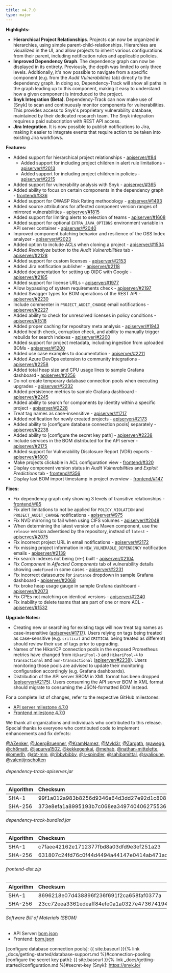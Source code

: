 ```yaml
---
title: v4.7.0
type: major
---
```


**Highlights:**

* **Hierarchical Project Relationships**. Projects can now be organized in hierarchies, using simple 
parent-child-relationships. Hierarchies are visualized in the UI, and allow projects to inherit various 
configurations from their parent, including notification rules and applicable policies.
* **Improved Dependency Graph**. The dependency graph can now be displayed in its entirety. Previously, the depth was
limited to only three levels. Additionally, it's now possible to navigate from a specific component (e.g. from the
*Audit Vulnerabilities* tab) directly to the dependency graph. In doing so, Dependency-Track will show all paths in
the graph leading up to this component, making it easy to understand how a given component is introduced to the project.
* **Snyk Integration (Beta)**. Dependency-Track can now make use of [Snyk] to scan and continuously monitor components
for vulnerabilities. This provides access to Snyk's proprietary vulnerability database, maintained by their dedicated 
research team. The Snyk integration requires a paid subscription with REST API access.
* **Jira Integration**. It is now possible to publish notifications to Jira, making it easier to integrate events that
require action to be taken into existing Jira workflows.

**Features:**

* Added support for hierarchical project relationships - [apiserver/#84]
  * Added support for including project children in alert rule limitations - [apiserver/#2013]
  * Added support for including project children in policies - [apiserver/#2215]
* Added support for vulnerability analysis with Snyk - [apiserver/#365]
* Added ability to focus on certain components in the dependency graph - [frontend/#336]
* Added support for OWASP Risk Rating methodology - [apiserver/#1493]
* Added source attributions for affected component version ranges of mirrored vulnerabilities - [apiserver/#1815]
* Added support for limiting alerts to selection of teams - [apiserver/#1608]
* Added support for optional `EXTRA_JAVA_OPTIONS` environment variable in API server container - [apiserver/#2040]
* Improved component batching behavior and resilience of the OSS Index analyzer - [apiserver/#2023]
* Added option to include ACLs when cloning a project - [apiserver/#1534]
* Added *Reanalyze* button to the *Audit Vulnerabilities* tab - [apiserver/#2128]
* Added support for custom licenses - [apiserver/#2153]
* Added Jira notification publisher - [apiserver/#2118]
* Added documentation for setting up OIDC with Google - [apiserver/#2185]
* Added support for license URLs - [apiserver/#1977]
* Allow bypassing of system requirements check - [apiserver/#2197]
* Added Swagger types for BOM operations of the REST API - [apiserver/#2230]
* Include commenter in `PROJECT_AUDIT_CHANGE` email notifications - [apiserver/#2227]
* Added ability to check for unresolved licenses in policy conditions - [apiserver/#1518]
* Added proper caching for repository meta analysis - [apiserver/#1943]
* Added health check, corruption check, and ability to manually trigger rebuilds for search indexes - [apiserver/#2200]
* Added support for project metadata, including ingestion from uploaded BOMs - [apiserver/#1200]
* Added use case examples to documentation - [apiserver/#2211]
* Added Azure DevOps extension to community integrations - [apiserver/#2258]
* Added total heap size and CPU usage lines to sample Grafana dashboard - [apiserver/#2256]
* Do not create temporary database connection pools when executing upgrades - [apiserver/#2232]
* Added persistence metrics to sample Grafana dashboard - [apiserver/#2245]
* Added ability to search for components by identity within a specific project - [apiserver/#2228]
* Treat tag names as case-insensitive - [apiserver/#1717]
* Added notification for newly created projects - [apiserver/#2173]
* Added ability to [configure database connection pools] separately - [apiserver/#2238]
* Added ability to [configure the secret key path] - [apiserver/#2238]
* Include services in the BOM distributed for the API server - [apiserver/#2175]
* Added support for Vulnerability Disclosure Report (VDR) exports - [apiserver/#1800]
* Make projects clickable in ACL configuration view - [frontend/#320]
* Display component version status in *Audit Vulnerabilities* and *Exploit Predictions* tab - [frontend/#356]
* Display last BOM import timestamp in project overview - [frontend/#147]

**Fixes:**

* Fix dependency graph only showing 3 levels of transitive relationships - [frontend/#85]
* Fix alert limitations to not be applied for `POLICY_VIOLATION` and `PROJECT_AUDIT_CHANGE` notifications - [apiserver/#975]
* Fix NVD mirroring to fail when using CIFS volumes - [apiserver/#2048]
* When determining the latest version of a Maven component, use the `release` version advertised by the repository, 
instead of `latest` - [apiserver/#2075]
* Fix incorrect project URL in email notifications - [apiserver/#2172]
* Fix missing project information in `NEW_VULNERABLE_DEPENDENCY` notification emails - [apiserver/#2139]
* Fix search indexes not being (re-) built - [apiserver/#2104]
* Fix *Component* in *Affected Components* tab of vulnerability details showing `undefined` in some cases - [apiserver/#2231]
* Fix incorrect datasource for `instance` dropdown in sample Grafana dashboard - [apiserver/#2068]
* Fix broke heap usage gauge in sample Grafana dashboard - [apiserver/#2073]
* Fix CPEs not matching on identical versions - [apiserver/#2240]
* Fix inability to delete teams that are part of one or more ACL - [apiserver/#1532]

**Upgrade Notes:**

* Creating new or searching for existing tags will now treat tag names as case-insensitive ([apiserver/#1717]).
Users relying on tags being treated as case-sensitive (e.g. `critical` and `CRITICAL` being treated as different)
should review their use of tags prior to upgrading.
* Names of the HikariCP connection pools in the exposed Prometheus metrics have changed from `HikariPool-3` and
`HikariPool-4` to `transactional` and `non-transactional` ([apiserver/#2238]). Users monitoring those pools are advised 
to update their monitoring configuration accordingly (e.g. Grafana dashboards).
* Distribution of the API server SBOM in XML format has been dropped ([apiserver/#2175]).
Users consuming the API server BOM in XML format should migrate to consuming the JSON-formatted BOM instead.

For a complete list of changes, refer to the respective GitHub milestones:

* [API server milestone 4.7.0](https://github.com/DependencyTrack/dependency-track/milestone/22?closed=1)
* [Frontend milestone 4.7.0](https://github.com/DependencyTrack/frontend/milestone/10?closed=1)

We thank all organizations and individuals who contributed to this release.  
Special thanks to everyone who contributed code to implement enhancements and fix defects:

[@AZenker], [@JoergBruenner], [@KramNamez], [@Mvld3r], [@Zargath], [@awegg], [@ch8matt], [@japurva1502], [@kekkegenkai], 
[@mehab], [@nathan-mittelette], [@omerlh], [@rbt-mm], [@ribbybibby], [@s-spindler], [@sahibamittal], [@syalioune], 
[@valentijnscholten] 

###### dependency-track-apiserver.jar

| Algorithm | Checksum                                                         |
|:----------|:-----------------------------------------------------------------|
| SHA-1     | 99f1a012a983b8256d9346e64d3dd27e92d1c808                         |
| SHA-256   | 373e8efa1a8995193b7c068ea34974040627553647905d38e1dce053333eeb10 |

###### dependency-track-bundled.jar

| Algorithm | Checksum                                                         |
|:----------|:-----------------------------------------------------------------|
| SHA-1     | c7faee42162e1712377fbd8a03dfd9e3ef251a23                         |
| SHA-256   | 631807c24fd76c0f44d4494a44147e0414ab471ac1e12fe4ebff054f363a8f0f |

###### frontend-dist.zip

| Algorithm | Checksum                                                         |
|:----------|:-----------------------------------------------------------------|
| SHA-1     | 8696218e07d438896f236f691f2ca658faf0377a                         |
| SHA-256   | 23cc72eea3361edeaff84efe0a1a0327e47367419466307867103bac2b14ad75 |

###### Software Bill of Materials (SBOM)

* API Server: [bom.json](https://github.com/DependencyTrack/dependency-track/releases/download/4.7.0/bom.json)
* Frontend: [bom.json](https://github.com/DependencyTrack/frontend/releases/download/4.7.0/bom.json)

[apiserver/#84]: https://github.com/DependencyTrack/dependency-track/issues/84
[apiserver/#365]: https://github.com/DependencyTrack/dependency-track/issues/365
[apiserver/#975]: https://github.com/DependencyTrack/dependency-track/issues/975
[apiserver/#1200]: https://github.com/DependencyTrack/dependency-track/issues/1200
[apiserver/#1493]: https://github.com/DependencyTrack/dependency-track/issues/1493
[apiserver/#1518]: https://github.com/DependencyTrack/dependency-track/issues/1518
[apiserver/#1532]: https://github.com/DependencyTrack/dependency-track/issues/1532
[apiserver/#1534]: https://github.com/DependencyTrack/dependency-track/issues/1534
[apiserver/#1608]: https://github.com/DependencyTrack/dependency-track/issues/1608
[apiserver/#1717]: https://github.com/DependencyTrack/dependency-track/issues/1717
[apiserver/#1800]: https://github.com/DependencyTrack/dependency-track/issues/1800
[apiserver/#1815]: https://github.com/DependencyTrack/dependency-track/issues/1815
[apiserver/#1943]: https://github.com/DependencyTrack/dependency-track/issues/1943
[apiserver/#1977]: https://github.com/DependencyTrack/dependency-track/pull/1977
[apiserver/#2104]: https://github.com/DependencyTrack/dependency-track/issues/2104
[apiserver/#2013]: https://github.com/DependencyTrack/dependency-track/pull/2013
[apiserver/#2040]: https://github.com/DependencyTrack/dependency-track/pull/2040
[apiserver/#2048]: https://github.com/DependencyTrack/dependency-track/issues/2048
[apiserver/#2068]: https://github.com/DependencyTrack/dependency-track/pull/2068
[apiserver/#2073]: https://github.com/DependencyTrack/dependency-track/pull/2073
[apiserver/#2075]: https://github.com/DependencyTrack/dependency-track/issues/2075
[apiserver/#2023]: https://github.com/DependencyTrack/dependency-track/issues/2023
[apiserver/#2104]: https://github.com/DependencyTrack/dependency-track/issues/2104
[apiserver/#2116]: https://github.com/DependencyTrack/dependency-track/issues/2116
[apiserver/#2128]: https://github.com/DependencyTrack/dependency-track/pull/2128
[apiserver/#2139]: https://github.com/DependencyTrack/dependency-track/issues/2139
[apiserver/#2153]: https://github.com/DependencyTrack/dependency-track/pull/2153
[apiserver/#2118]: https://github.com/DependencyTrack/dependency-track/issues/2118
[apiserver/#2172]: https://github.com/DependencyTrack/dependency-track/pull/2172
[apiserver/#2173]: https://github.com/DependencyTrack/dependency-track/issues/2173
[apiserver/#2175]: https://github.com/DependencyTrack/dependency-track/pull/2175
[apiserver/#2185]: https://github.com/DependencyTrack/dependency-track/pull/2185
[apiserver/#2197]: https://github.com/DependencyTrack/dependency-track/issues/2197
[apiserver/#2200]: https://github.com/DependencyTrack/dependency-track/pull/2200
[apiserver/#2211]: https://github.com/DependencyTrack/dependency-track/pull/2211
[apiserver/#2215]: https://github.com/DependencyTrack/dependency-track/issues/2215
[apiserver/#2227]: https://github.com/DependencyTrack/dependency-track/pull/2227
[apiserver/#2228]: https://github.com/DependencyTrack/dependency-track/issues/2228
[apiserver/#2230]: https://github.com/DependencyTrack/dependency-track/pull/2230
[apiserver/#2231]: https://github.com/DependencyTrack/dependency-track/issues/2231
[apiserver/#2232]: https://github.com/DependencyTrack/dependency-track/pull/2232
[apiserver/#2238]: https://github.com/DependencyTrack/dependency-track/pull/2238
[apiserver/#2240]: https://github.com/DependencyTrack/dependency-track/pull/2240
[apiserver/#2245]: https://github.com/DependencyTrack/dependency-track/issues/2245
[apiserver/#2256]: https://github.com/DependencyTrack/dependency-track/pull/2256
[apiserver/#2258]: https://github.com/DependencyTrack/dependency-track/pull/2258

[frontend/#85]: https://github.com/DependencyTrack/frontend/issues/85
[frontend/#147]: https://github.com/DependencyTrack/frontend/issues/147
[frontend/#320]: https://github.com/DependencyTrack/frontend/pull/320
[frontend/#336]: https://github.com/DependencyTrack/frontend/pull/336
[frontend/#356]: https://github.com/DependencyTrack/frontend/issues/356

[configure database connection pools]: {{ site.baseurl }}{% link _docs/getting-started/database-support.md %}#connection-pooling
[configure the secret key path]: {{ site.baseurl }}{% link _docs/getting-started/configuration.md %}#secret-key
[Snyk]: https://snyk.io/

[@AZenker]: https://github.com/AZenker
[@JoergBruenner]: https://github.com/JoergBruenner
[@KramNamez]: https://github.com/KramNamez
[@Mvld3r]: https://github.com/Mvld3r
[@Zargath]: https://github.com/Zargath
[@awegg]: https://github.com/awegg
[@ch8matt]: https://github.com/ch8matt
[@japurva1502]: https://github.com/japurva1502
[@kekkegenkai]: https://github.com/kekkegenkai
[@mehab]: https://github.com/mehab
[@nathan-mittelette]: https://github.com/nathan-mittelette
[@omerlh]: https://github.com/omerlh
[@rbt-mm]: https://github.com/rbt-mm
[@ribbybibby]: https://github.com/ribbybibby
[@s-spindler]: https://github.com/s-spindler
[@sahibamittal]: https://github.com/sahibamittal
[@syalioune]: https://github.com/syalioune
[@valentijnscholten]: https://github.com/valentijnscholten
